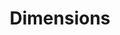 ---
layout: default
bigquery: https://console.cloud.google.com/bigquery?p=covid-19-dimensions-ai&page=table&d=data&t=publications
contributors: Digital Science, https://www.digital-science.com/
cost: Free for personal, non-commercial use.
description: Dimensions contains more than 100 million publications, ranging from
  articles published in scholarly journals, books and book chapters, to preprints
  and conference proceedings. All publications are contextualized with linked data
  sets, funding, publications, patents, clinical trials, and policy documents. You
  can also view associated categories, funders, institutions, and researcher profiles.
documentation: https://docs.dimensions.ai/bigquery/index.html
last_edit: 04/10/2022, 18:00:08
location: https://www.dimensions.ai/products/free/
maintained_by: Digital Science, https://www.digital-science.com/
schema_fields:
- category_icrp_ct
- mesh_terms
- funding_cny
- filing_year
- researcher_ids
- foa_number
- expiration_date
- address
- category_icrp_cso
- original_title
- funding_amount
- repository_id
- research_org_cities
- granted_date
- original_assignee_countries
- resulting_publication_ids
- category_sdg
- current_assignee_countries
- pmid
- original_assignee_orgs
- language
- concepts
- license
- funder_org
- funder_org_acronyms
- current_assignee
- assignee_orgs
- associated_grant_ids
- conditions
- aliases
- category_uoa
- research_org_countries
- current_assignee_orgs
- organisation_details
- funding_cad
- legal_events
- category_hrcs_rac
- expiration_year
- id
- date_print
- original_assignee
- funding_nzd
- research_org_state_codes
- research_org_country_names
- kind
- associated_publication_pmid
- parent_id
- funding_chf
- research_orgs
- priority_year
- authors
- acronyms
- subtitles
- journal
- issue
- arxiv_id
- established
- registry
- reference_ids
- title
- description
- altmetrics
- associated_publication_arxiv_id
- funding_aud
- funding_usd
- categories
- funder_org_cities
- acknowledgements
- assignee_countries
- category_hrcs_hc
- created_date
- filing_status
- eisbn
- citation_string
- filing_date
- status
- grant_number
- priority_date
- funding_currency
- email_address
- ipcr
- relationships
- start_date
- active_years
- end_date
- funding_gbp
- publication_ids
- labels
- publisher
- funding_jpy
- patent_ids
- date_modified
- external_ids
- volume
- end_year
- date_inserted
- funder_org_countries
- open_access_categories_v2
- phase
- types
- investigators
- citations_count
- clinical_trial_ids
- legal_status
- cited_by_ids
- date_normal
- doi
- family_id
- funder_orgs
- jurisdiction
- funder_countries
- linkout
- acronym
- repository_url
- repository_name
- year
- application_number
- publication_year
- funding_details
- proceedings_title
- funding_eur
- inventor_names
- wikipedia_url
- abstract
- date_imported_gbq
- embargo_date
- mesh_headings
- pmcid
- links
- associated_publication_doi
- source_id
- book_title
- resulting_publication_doi
- cpc
- gender
- associated_publication_id
- book_series_title
- publication_date
- editors
- start_year
- conference
- interventions
- family_count
- pages
- metrics
- supporting_grant_ids
- date
- type
- date_online
- research_org_city_names
- original_abstract
- category_hra
- isbn
- open_access_categories
- category_for
- citations
- brief_title
- category_rcdc
- category_bra
- name
- granted_year
- journal_lists
- funder_org_state_codes
- family_members_ids
- research_org_state_names
shortname: dimensions
tags:
- scholarly literature
- patents
- funding
- clinical trials
- academic profiles
terms_of_use: 'Use of both the Dimensions COVID-19 dataset and full Dimensions dataset
  are subject to the Dimensions Terms of use: https://www.dimensions.ai/policies-terms-legal '
title: Dimensions
uuid: dcff88bd-fe6b-4fdb-8159-809bf9d7bc1c
---